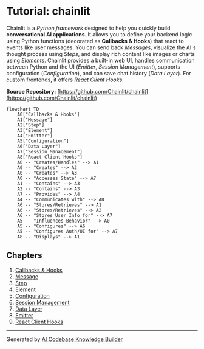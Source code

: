# Tutorial: chainlit

Chainlit is a *Python framework* designed to help you quickly build **conversational AI applications**.
It allows you to define your backend logic using Python functions (decorated as **Callbacks & Hooks**) that react to events like user messages.
You can send back *Messages*, visualize the AI's thought process using *Steps*, and display rich content like images or charts using *Elements*.
Chainlit provides a built-in web UI, handles communication between Python and the UI (*Emitter*, *Session Management*), supports configuration (*Configuration*), and can save chat history (*Data Layer*).
For custom frontends, it offers *React Client Hooks*.


**Source Repository:** [https://github.com/Chainlit/chainlit](https://github.com/Chainlit/chainlit)

```mermaid
flowchart TD
    A0["Callbacks & Hooks"]
    A1["Message"]
    A2["Step"]
    A3["Element"]
    A4["Emitter"]
    A5["Configuration"]
    A6["Data Layer"]
    A7["Session Management"]
    A8["React Client Hooks"]
    A0 -- "Creates/Handles" --> A1
    A0 -- "Creates" --> A2
    A0 -- "Creates" --> A3
    A0 -- "Accesses State" --> A7
    A1 -- "Contains" --> A3
    A2 -- "Contains" --> A3
    A7 -- "Provides" --> A4
    A4 -- "Communicates with" --> A8
    A6 -- "Stores/Retrieves" --> A1
    A6 -- "Stores/Retrieves" --> A2
    A6 -- "Stores User Info for" --> A7
    A5 -- "Influences Behavior" --> A0
    A5 -- "Configures" --> A6
    A5 -- "Configures Auth/UI for" --> A7
    A8 -- "Displays" --> A1
```

## Chapters

1. [Callbacks & Hooks](01_callbacks___hooks.md)
2. [Message](02_message.md)
3. [Step](03_step.md)
4. [Element](04_element.md)
5. [Configuration](05_configuration.md)
6. [Session Management](06_session_management.md)
7. [Data Layer](07_data_layer.md)
8. [Emitter](08_emitter.md)
9. [React Client Hooks](09_react_client_hooks.md)


---

Generated by [AI Codebase Knowledge Builder](https://github.com/The-Pocket/Tutorial-Codebase-Knowledge)